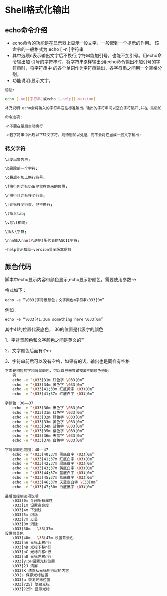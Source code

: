 # Shell格式化输出

## echo命令介绍

-   echo命令的功能是在显示器上显示一段文字，一般起到一个提示的作用。 该命令的一般格式为:echo \[ -n ]字符串 &#x20;
-   其中选项n表示输出文字后不换行;字符串能加引号，也能不加引号。用echo命令输出加 引号的字符串时，将字符串原样输出;用echo命令输出不加引号的字符串时，将字符串中 的各个单词作为字符串输出，各字符串之间用一个空格分割。
-   功能说明:显示文字。 &#x20;

```bash
语法:

echo [-ne][字符串]或echo [—help][—version]  

补充说明:echo会将输入的字符串送往标准输出。输出的字符串间以空白字符隔开,并在 最后加上换行号。

命令选项：

-n不要在最后自动换行  

-e若字符串中出现以下转义字符，则特别加以处理，而不会将它当成一般文字输出:
```

### 转义字符

```bash
\a发出警告声;  

\b删除前一个字符;

\c最后不加上换行符号;  

\f换行但光标仍旧停留在原来的位置;  

\n换行且光标移至行首;  

\r光标移至行首，但不换行;  

\t插入tab;  

\v与\f相同;  

\插入\字符;  

\nnn插入nnn(八进制)所代表的ASCII字符;

–help显示帮助–version显示版本信息
```

## 颜色代码

脚本中echo显示内容带颜色显示,echo显示带颜色，需要使用参数-e

格式如下：

`echo -e “\033[字背景颜色；文字颜色m字符串\033[0m”`

例如：

`echo -e “\033[41;36m something here \033[0m”`

其中41的位置代表底色， 36的位置是代表字的颜色

1、字背景颜色和文字颜色之间是英文的””

2、文字颜色后面有个m

3、字符串前后可以没有空格，如果有的话，输出也是同样有空格

```bash
下面是相应的字和背景颜色，可以自己来尝试找出不同颜色搭配
　　例
　　echo -e “\033[31m 红色字 \033[0m”
　　echo -e “\033[34m 黄色字 \033[0m”
　　echo -e “\033[41;33m 红底黄字 \033[0m”
　　echo -e “\033[41;37m 红底白字 \033[0m”
　　
字颜色：30—–37
　　echo -e “\033[30m 黑色字 \033[0m”
　　echo -e “\033[31m 红色字 \033[0m”
　　echo -e “\033[32m 绿色字 \033[0m”
　　echo -e “\033[33m 黄色字 \033[0m”
　　echo -e “\033[34m 蓝色字 \033[0m”
　　echo -e “\033[35m 紫色字 \033[0m”
　　echo -e “\033[36m 天蓝字 \033[0m”
　　echo -e “\033[37m 白色字 \033[0m”
　　
字背景颜色范围：40—–47
　　echo -e “\033[40;37m 黑底白字 \033[0m”
　　echo -e “\033[41;37m 红底白字 \033[0m”
　　echo -e “\033[42;37m 绿底白字 \033[0m”
　　echo -e “\033[43;37m 黄底白字 \033[0m”
　　echo -e “\033[44;37m 蓝底白字 \033[0m”
　　echo -e “\033[45;37m 紫底白字 \033[0m”
　　echo -e “\033[46;37m 天蓝底白字 \033[0m”
　　echo -e “\033[47;30m 白底黑字 \033[0m”
　　
最后面控制选项说明
　　\033[0m 关闭所有属性
　　\033[1m 设置高亮度
　　\033[4m 下划线
　　\033[5m 闪烁
　　\033[7m 反显
　　\033[8m 消隐
　　\033[30m — \33[37m 
设置前景色
　　\033[40m — \33[47m 设置背景色
　　\033[nA 光标上移n行
　　\033[nB 光标下移n行
　　\033[nC 光标右移n行
　　\033[nD 光标左移n行
　　\033[y;xH设置光标位置
　　\033[2J 清屏
　　\033[K 清除从光标到行尾的内容
　　\33[s 保存光标位置
　　\033[u 恢复光标位置
　　\033[?25l 隐藏光标
　　\033[?25h 显示光标 
```
